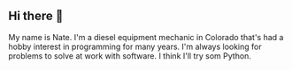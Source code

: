 ## Hi there 👋

My name is Nate. I'm a diesel equipment mechanic in Colorado that's had a hobby interest in programming for many years. I'm always looking for problems to solve at work with software.
I think I'll try som Python. 
<!--
**nathanladd/nathanladd** is a ✨ _special_ ✨ repository because its `README.md` (this file) appears on your GitHub profile.

Here are some ideas to get you started:

- 🔭 I’m currently working on ...
- 🌱 I’m currently learning ...
- 👯 I’m looking to collaborate on ...
- 🤔 I’m looking for help with ...
- 💬 Ask me about ...
- 📫 How to reach me: ...
- 😄 Pronouns: ...
- ⚡ Fun fact: ...
-->
